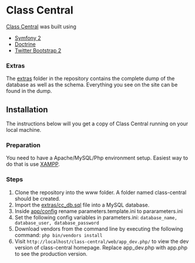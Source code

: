 Class Central
=============

[Class Central](http://www.class-central.com) was built using

* [Symfony 2](http://www.symfony.com)
* [Doctrine](http://www.doctrine-project.org/)
* [Twitter Bootstrap 2](http://twitter.github.com/bootstrap/)

### Extras

The [extras](https://github.com/dhawalhshah/class-central/tree/master/extras) folder in the repository contains the complete dump of the database as well as the schema. Everything you see on the site can be found in the dump.

## Installation

The instructions below will you get a copy of Class Central running on your local machine.

### Preparation

You need to have a Apache/MySQL/Php environment setup. Easiest way to do that is use [XAMPP](http://www.apachefriends.org/en/xampp.html).

### Steps

1. Clone the repository into the www folder. A folder named class-central should be created. 
2. Import the [extras/cc_db.sql](https://github.com/dhawalhshah/class-central/tree/master/extras/cc_db.sql) file into a MySQL database. 
3. Inside [app/config](https://github.com/dhawalhshah/class-central/tree/master/app/config) rename parameters.template.ini to pararameters.ini
4. Set the following config variables in parameters.ini: <code>database_name, database_user, database_password</code>
5. Download vendors from the command line by executing the following command:
  <code>php bin/vendors install</code>
6. Visit <code>http://localhost/class-central/web/app_dev.php/</code> to view the dev version of class-central homepage. Replace app_dev.php with app.php to see the production version.

